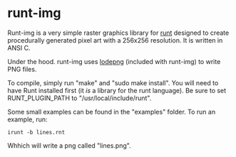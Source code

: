 # runt-img

Runt-img is a very simple raster graphics library for 
[runt](https://www.github.com/paulbatchelor/runt.git)
designed to create procedurally generated pixel art with a 256x256 resolution.
It is written in ANSI C. 

Under the hood. runt-img uses 
[lodepng](https://www.lodev.org/lodepng) (included with
runt-img) to write PNG files. 

To compile, simply run "make" and "sudo make install". You will need to have
Runt installed first (it *is* a library for the runt language). Be sure to set
RUNT_PLUGIN_PATH to "/usr/local/include/runt". 

Some small examples can be found in the "examples" folder. To run an example,
run:

    irunt -b lines.rnt

Whhich will write a png called "lines.png". 
